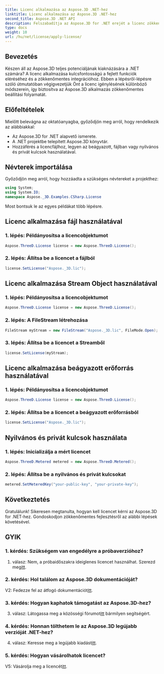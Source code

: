 ```yaml
---
title: Licenc alkalmazása az Aspose.3D .NET-hez
linktitle: Licenc alkalmazása az Aspose.3D .NET-hez
second_title: Aspose.3D .NET API
description: Felszabadítja az Aspose.3D for .NET erejét a licenc zökkenőmentes alkalmazásával. Kövesse lépésenkénti útmutatónkat a zökkenőmentes integráció érdekében.
type: docs
weight: 10
url: /hu/net/license/apply-license/
---
```

## Bevezetés

Készen áll az Aspose.3D teljes potenciáljának kiaknázására a .NET számára? A licenc alkalmazása kulcsfontosságú a fejlett funkciók eléréséhez és a zökkenőmentes integrációhoz. Ebben a lépésről-lépésre szóló útmutatóban végigvezetjük Önt a licenc igénylésének különböző módszerein, így biztosítva az Aspose.3D alkalmazás zökkenőmentes beállítási folyamatát.

## Előfeltételek

Mielőtt belevágna az oktatóanyagba, győződjön meg arról, hogy rendelkezik az alábbiakkal:

- Az Aspose.3D for .NET alapvető ismerete.
- A .NET projektbe telepített Aspose.3D könyvtár.
- Hozzáférés a licencfájlhoz, legyen az beágyazott, fájlban vagy nyilvános és privát kulcsok használatával.

## Névterek importálása

Győződjön meg arról, hogy hozzáadta a szükséges névtereket a projekthez:

```csharp
using System;
using System.IO;
namespace Aspose._3D.Examples.CSharp.License
```

Most bontsuk le az egyes példákat több lépésre.

## Licenc alkalmazása fájl használatával

### 1. lépés: Példányosítsa a licencobjektumot

```csharp
Aspose.ThreeD.License license = new Aspose.ThreeD.License();
```

### 2. lépés: Állítsa be a licencet a fájlból

```csharp
license.SetLicense("Aspose._3D.lic");
```

## Licenc alkalmazása Stream Object használatával

### 1. lépés: Példányosítsa a licencobjektumot

```csharp
Aspose.ThreeD.License license = new Aspose.ThreeD.License();
```

### 2. lépés: A FileStream létrehozása

```csharp
FileStream myStream = new FileStream("Aspose._3D.lic", FileMode.Open);
```

### 3. lépés: Állítsa be a licencet a Streamből

```csharp
license.SetLicense(myStream);
```

## Licenc alkalmazása beágyazott erőforrás használatával

### 1. lépés: Példányosítsa a licencobjektumot

```csharp
Aspose.ThreeD.License license = new Aspose.ThreeD.License();
```

### 2. lépés: Állítsa be a licencet a beágyazott erőforrásból

```csharp
license.SetLicense("Aspose._3D.lic");
```

## Nyilvános és privát kulcsok használata

### 1. lépés: Inicializálja a mért licencet

```csharp
Aspose.ThreeD.Metered metered = new Aspose.ThreeD.Metered();
```

### 2. lépés: Állítsa be a nyilvános és privát kulcsokat

```csharp
metered.SetMeteredKey("your-public-key", "your-private-key");
```

## Következtetés

Gratulálunk! Sikeresen megtanulta, hogyan kell licencet kérni az Aspose.3D for .NET-hez. Gondoskodjon zökkenőmentes fejlesztésről az alábbi lépések követésével.

## GYIK

### 1. kérdés: Szükségem van engedélyre a próbaverzióhoz?

 1. válasz: Nem, a próbaidőszakra ideiglenes licencet használhat. Szerezd meg[itt](https://purchase.aspose.com/temporary-license/).

### 2. kérdés: Hol találom az Aspose.3D dokumentációját?

 V2: Fedezze fel az átfogó dokumentációt[itt](https://reference.aspose.com/3d/net/).

### 3. kérdés: Hogyan kaphatok támogatást az Aspose.3D-hez?

 3. válasz: Látogassa meg a közösségi fórumot[itt](https://forum.aspose.com/c/3d/18) bármilyen segítségért.

### 4. kérdés: Honnan tölthetem le az Aspose.3D legújabb verzióját .NET-hez?

 4. válasz: Keresse meg a legújabb kiadást[itt](https://releases.aspose.com/3d/net/).

### 5. kérdés: Hogyan vásárolhatok licencet?

 V5: Vásárolja meg a licencét[itt](https://purchase.aspose.com/buy).